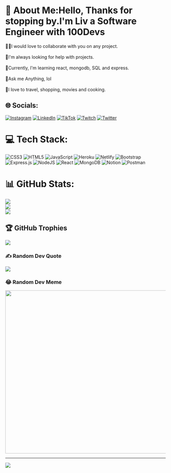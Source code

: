 # 💫 About Me:Hello, Thanks for stopping by.I'm Liv a Software Engineer with 100Devs
👩‍💻I would love to collaborate with you on any project.<br><br>🤭I'm always looking for help with projects. <br><br>💯Currently, I'm learning  react, mongodb, SQL and express.<br><br>💭Ask me Anything, lol <br><br>🎁I love to travel, shopping, movies and cooking.


## 🌐 Socials:
[![Instagram](https://img.shields.io/badge/Instagram-%23E4405F.svg?logo=Instagram&logoColor=white)](https://instagram.com/liv_therealtor) [![LinkedIn](https://img.shields.io/badge/LinkedIn-%230077B5.svg?logo=linkedin&logoColor=white)](https://linkedin.com/in/in/liv-robinson-4862b0b6/) [![TikTok](https://img.shields.io/badge/TikTok-%23000000.svg?logo=TikTok&logoColor=white)](https://tiktok.com/@@livsellsrealestate) [![Twitch](https://img.shields.io/badge/Twitch-%239146FF.svg?logo=Twitch&logoColor=white)](https://twitch.tv/livhoney16) [![Twitter](https://img.shields.io/badge/Twitter-%231DA1F2.svg?logo=Twitter&logoColor=white)](https://twitter.com/livhoney16) 

# 💻 Tech Stack:
![CSS3](https://img.shields.io/badge/css3-%231572B6.svg?style=for-the-badge&logo=css3&logoColor=white) ![HTML5](https://img.shields.io/badge/html5-%23E34F26.svg?style=for-the-badge&logo=html5&logoColor=white) ![JavaScript](https://img.shields.io/badge/javascript-%23323330.svg?style=for-the-badge&logo=javascript&logoColor=%23F7DF1E) ![Heroku](https://img.shields.io/badge/heroku-%23430098.svg?style=for-the-badge&logo=heroku&logoColor=white) ![Netlify](https://img.shields.io/badge/netlify-%23000000.svg?style=for-the-badge&logo=netlify&logoColor=#00C7B7) ![Bootstrap](https://img.shields.io/badge/bootstrap-%23563D7C.svg?style=for-the-badge&logo=bootstrap&logoColor=white) ![Express.js](https://img.shields.io/badge/express.js-%23404d59.svg?style=for-the-badge&logo=express&logoColor=%2361DAFB) ![NodeJS](https://img.shields.io/badge/node.js-6DA55F?style=for-the-badge&logo=node.js&logoColor=white) ![React](https://img.shields.io/badge/react-%2320232a.svg?style=for-the-badge&logo=react&logoColor=%2361DAFB) ![MongoDB](https://img.shields.io/badge/MongoDB-%234ea94b.svg?style=for-the-badge&logo=mongodb&logoColor=white) ![Notion](https://img.shields.io/badge/Notion-%23000000.svg?style=for-the-badge&logo=notion&logoColor=white) ![Postman](https://img.shields.io/badge/Postman-FF6C37?style=for-the-badge&logo=postman&logoColor=white)
# 📊 GitHub Stats:
![](https://github-readme-stats.vercel.app/api?username=LVCG&theme=radical&hide_border=false&include_all_commits=true&count_private=true)<br/>
![](https://github-readme-streak-stats.herokuapp.com/?user=LVCG&theme=radical&hide_border=false)<br/>
![](https://github-readme-stats.vercel.app/api/top-langs/?username=LVCG&theme=radical&hide_border=false&include_all_commits=true&count_private=true&layout=compact)

## 🏆 GitHub Trophies
![](https://github-profile-trophy.vercel.app/?username=LVCG&theme=radical&no-frame=false&no-bg=false&margin-w=4)

### ✍️ Random Dev Quote
![](https://quotes-github-readme.vercel.app/api?type=horizontal&theme=radical)

### 😂 Random Dev Meme
<img src="https://random-memer.herokuapp.com/" width="512px"/>

---
[![](https://visitcount.itsvg.in/api?id=LVCG&icon=0&color=0)](https://visitcount.itsvg.in)
